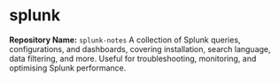 # splunk
**Repository Name:** `splunk-notes`    A collection of Splunk queries, configurations, and dashboards, covering installation, search language, data filtering, and more. Useful for troubleshooting, monitoring, and optimising Splunk performance.
